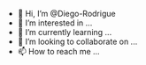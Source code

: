 - 👋 Hi, I’m @Diego-Rodrigue
- 👀 I’m interested in ...
- 🌱 I’m currently learning ...
- 💞️ I’m looking to collaborate on ...
- 📫 How to reach me ...

<!---
Diego-Rodrigue/Diego-Rodrigue is a ✨ special ✨ repository because its `README.md` (this file) appears on your GitHub profile.
You can click the Preview link to take a look at your changes.
--->
